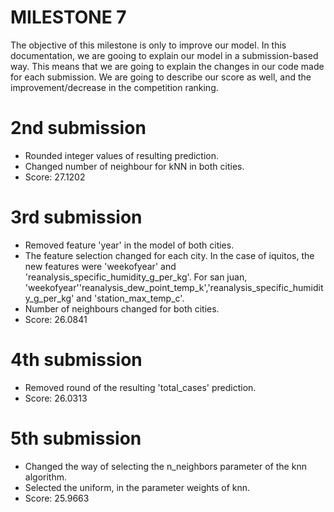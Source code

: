 # MILESTONE 7 

The objective of this milestone is only to improve our model. In this documentation, we are gooing to explain our model in a submission-based way. This means that we are going to explain the changes in our code made for each submission. We are going to describe our score as well, and the improvement/decrease in the competition ranking.

# 2nd submission
- Rounded integer values of resulting prediction.
- Changed number of neighbour for kNN in both cities.
- Score: 27.1202

# 3rd submission
- Removed feature 'year' in the model of both cities.
- The feature selection changed for each city. In the case of iquitos, the new features were 'weekofyear' and 'reanalysis_specific_humidity_g_per_kg'. For san juan, 'weekofyear''reanalysis_dew_point_temp_k','reanalysis_specific_humidity_g_per_kg' and 'station_max_temp_c'.
- Number of neighbours changed for both cities.
- Score: 26.0841

# 4th submission
- Removed round of the resulting 'total_cases' prediction.
- Score: 26.0313

# 5th submission
- Changed the way of selecting the n_neighbors parameter of the knn algorithm.
- Selected the uniform, in the parameter weights of knn.
- Score: 25.9663

